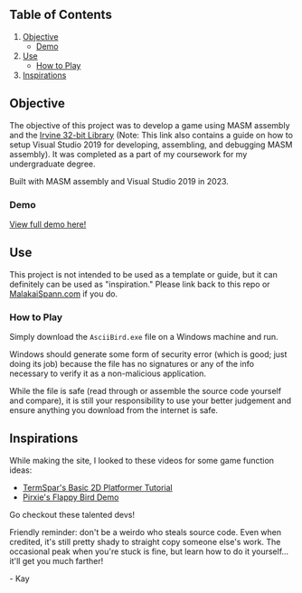 ## Table of Contents
1. [Objective](#objective)
   - [Demo](#demo)
2. [Use](#use)
    - [How to Play](#how-to-play)
3. [Inspirations](#inspirations)

## Objective

The objective of this project was to develop a game using MASM assembly and the [Irvine 32-bit Library](http://www.asmirvine.com/gettingStartedVS2019/index.htm) (Note: This link also contains a guide on how to setup Visual Studio 2019 for developing, assembling, and debugging MASM assembly). It was completed as a part of my coursework for my undergraduate degree.

Built with MASM assembly and Visual Studio 2019 in 2023.

### Demo

[View full demo here!](https://drive.google.com/file/d/1g5wxw6NcA3YJAG0sLtf5FEhbDeP8ICxc/view?usp=sharing)

## Use

This project is not intended to be used as a template or guide, but it can definitely can be used as "inspiration." Please link back to this repo or [MalakaiSpann.com](https://malakaispann.com) if you do.

### How to Play

Simply download the `AsciiBird.exe` file on a Windows machine and run.

Windows should generate some form of security error (which is good; just doing its job) because the file has no signatures or any of the info necessary to verify it as a non-malicious application. 

While the file is safe (read through or assemble the source code yourself and compare), it is still your responsibility to use your better judgement and ensure anything you download from the internet is safe.

## Inspirations

While making the site, I looked to these videos for some game function ideas:

- [TermSpar's Basic 2D Platformer Tutorial](https://www.youtube.com/watch?v=nCkvtRDo_GQ&list=PLeRe7Vcdenjjm6j_tQsO9HSDEN6KFC-vy&index=1&t=1687s&ab_channel=TermSpar)
- [Pirxie's Flappy Bird Demo](https://www.youtube.com/watch?v=FSH_v4WhRZI&list=PLeRe7Vcdenjjm6j_tQsO9HSDEN6KFC-vy&index=2&ab_channel=Pirxie)

Go checkout these talented devs!

Friendly reminder: don't be a weirdo who steals source code. Even when credited, it's still pretty shady to straight copy someone else's work. The occasional peak when you're stuck is fine, but learn how to do it yourself... it'll get you much farther!


\- Kay

